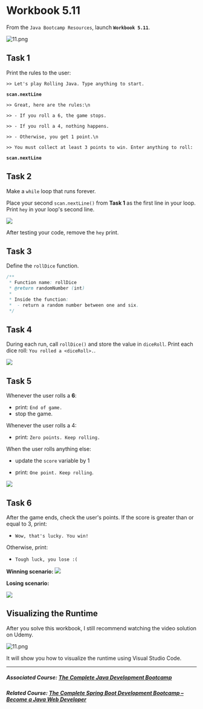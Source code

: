 # Workbook 5.11

From the `Java Bootcamp Resources`, launch **`Workbook 5.11`**.

![11.png](https://firebasestorage.googleapis.com/v0/b/learnthepart-75aed.appspot.com/o/images%2F7fdaa8e4-9c26-47be-88aa-e7de6c039712?alt=media&token=602c928a-94a4-48fd-81a1-b8ff83c504d3)

Task 1
------

Print the rules to the user:

`>> Let's play Rolling Java. Type anything to start.`

**`scan.nextLine`**

`>> Great, here are the rules:\n`

`>> - If you roll a 6, the game stops.`

`>> - If you roll a 4, nothing happens.`

`>> - Otherwise, you get 1 point.\n`

`>> You must collect at least 3 points to win. Enter anything to roll:`

**`scan.nextLine`**


Task 2
------

Make a `while` loop that runs forever.

Place your second `scan.nextLine()` from **Task 1** as the first line in your loop. Print `hey` in your loop's second line.

![](https://firebasestorage.googleapis.com/v0/b/learnthepart-75aed.appspot.com/o/images%2F293c1686-3f2f-48c3-b35b-c38ecccf004d?alt=media&token=8130ee77-4478-435a-8bb6-5425760e1a74)

After testing your code, remove the `hey` print.

Task 3
------

Define the `rollDice` function.

```java
/**
 * Function name: rollDice
 * @return randomNumber (int)
 *
 * Inside the function:
 *  - return a random number between one and six. 
 */
```

Task 4
------

During each run, call `rollDice()` and store the value in `diceRoll`. Print each dice roll: `You rolled a <diceRoll>.`.

![](https://firebasestorage.googleapis.com/v0/b/learnthepart-75aed.appspot.com/o/images%2Fda2d821f-3e00-41f8-b6f2-7ef4f804a88a?alt=media&token=8ef6c1fd-d325-4cfb-93ee-9953aa2d8e84)

Task 5
------

Whenever the user rolls a **6**:
   -   print: `End of game.`
   -   stop the game.

Whenever the user rolls a 4:
  -   print: `Zero points. Keep rolling.`

When the user rolls anything else:
  -   update the `score` variable by 1

  -   print: `One point. Keep rolling`.

![](https://firebasestorage.googleapis.com/v0/b/learnthepart-75aed.appspot.com/o/images%2F2dac03b7-ff67-4738-82d0-296d4f4905aa?alt=media&token=db4cda64-8f17-439e-b481-67c67ffb716b)

Task 6
------

After the game ends, check the user's points. If the score is greater than or equal to 3, print:

  - `Wow, that's lucky. You win!`

Otherwise, print:

  - `Tough luck, you lose :(`

**Winning scenario:**
![](https://firebasestorage.googleapis.com/v0/b/learnthepart-75aed.appspot.com/o/images%2Fe9d90fd7-fda0-4db2-bd6b-73dbd47dc93d?alt=media&token=3a06d786-812d-4508-a393-4f81391ce7aa)

**Losing scenario:**

![](https://firebasestorage.googleapis.com/v0/b/learnthepart-75aed.appspot.com/o/images%2Fb70e60ca-3bb9-401f-b967-8d3667a4bfc5?alt=media&token=d8250c00-4eac-4514-96e8-4853a1cf101f)

## Visualizing the Runtime

After you solve this workbook, I still recommend watching the video solution on Udemy.

![11.png](https://firebasestorage.googleapis.com/v0/b/learnthepart-75aed.appspot.com/o/images%2F86c491f7-f3a8-4de1-a65d-b8c288d9b8ce?alt=media&token=640bc09c-f531-4fa3-a91c-cf5dc8abc19c)

It will show you how to visualize the runtime using Visual Studio Code.

----------

##### Associated Course: [The Complete Java Development Bootcamp](https://udemy-redirect-app.herokuapp.com/java)
##### Related Course: [The Complete Spring Boot Development Bootcamp – Become a Java Web Developer](https://udemy-redirect-app.herokuapp.com/spring)